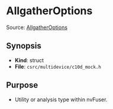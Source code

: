 # AllgatherOptions

Source: [AllgatherOptions](../../../csrc/multidevice/c10d_mock.h)

## Synopsis
- **Kind**: struct
- **File**: `csrc/multidevice/c10d_mock.h`

## Purpose
- Utility or analysis type within nvFuser.
